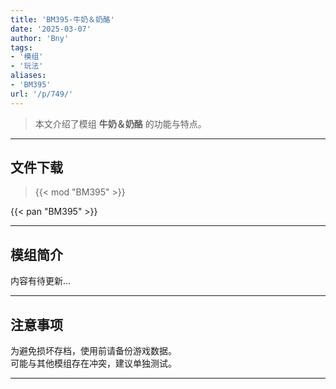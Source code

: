 ```yaml
---
title: 'BM395-牛奶＆奶酪'
date: '2025-03-07'
author: 'Bny'
tags:
- '模组'
- '玩法'
aliases:
- 'BM395'
url: '/p/749/'
---
```


> 本文介绍了模组 **牛奶＆奶酪** 的功能与特点。

---

## 文件下载  

> {{< mod "BM395" >}}  

{{< pan "BM395" >}}  

---

## 模组简介

>  
内容有待更新...  

---

## 注意事项

>  
为避免损坏存档，使用前请备份游戏数据。  
可能与其他模组存在冲突，建议单独测试。  

---

